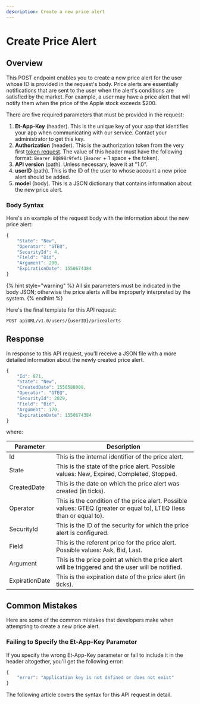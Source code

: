 ```yaml
---
description: Create a new price alert
---
```


# Create Price Alert

## Overview

This POST endpoint enables you to create a new price alert for the user whose ID is provided in the request's body. Price alerts are essentially notifications that are sent to the user when the alert's conditions are satisfied by the market. For example, a user may have a price alert that will notify them when the price of the Apple stock exceeds $200.

There are five required parameters that must be provided in the request:

1. **Et-App-Key** (header). This is the unique key of your app that identifies your app when communicating with our service. Contact your administrator to get this key.
2. **Authorization** (header). This is the authorization token from the very first [token request](broken-reference). The value of this header must have the following format: `Bearer BQ898r9fefi` (`Bearer` + 1 space + the token).
3. **API version** (path). Unless necessary, leave it at "1.0".
4. **userID** (path). This is the ID of the user to whose account a new price alert should be added.
5. **model** (body). This is a JSON dictionary that contains information about the new price alert.

### Body Syntax

Here's an example of the request body with the information about the new price alert:

```javascript
{
    "State": "New",
    "Operator": "GTEQ",
    "SecurityId": 4,
    "Field": "Bid",
    "Argument": 200,
    "ExpirationDate": 1550674384
}
```

{% hint style="warning" %}
All six parameters must be indicated in the body JSON; otherwise the price alerts will be improperly interpreted by the system.
{% endhint %}

Here's the final template for this API request:

```
POST apiURL/v1.0/users/{userID}/pricealerts
```

## Response

In response to this API request, you'll receive a JSON file with a more detailed information about the newly created price alert.

```javascript
{
    "Id": 871,
    "State": "New",
    "CreatedDate": 1550588008,
    "Operator": "GTEQ",
    "SecurityId": 2829,
    "Field": "Bid",
    "Argument": 170,
    "ExpirationDate": 1550674384
}
```

where:

| Parameter      | Description                                                                                                          |
| -------------- | -------------------------------------------------------------------------------------------------------------------- |
| Id             | This is the internal identifier of the price alert.                                                                  |
| State          | This is the state of the price alert. Possible values: New, Expired, Completed, Stopped.                             |
| CreatedDate    | This is the date on which the price alert was created (in ticks).                                                    |
| Operator       | This is the condition of the price alert. Possible values: GTEQ (greater or equal to), LTEQ (less than or equal to). |
| SecurityId     | This is the ID of the security for which the price alert is configured.                                              |
| Field          | This is the referent price for the price alert. Possible values: Ask, Bid, Last.                                     |
| Argument       | This is the price point at which the price alert will be triggered and the user will be notified.                    |
| ExpirationDate | This is the expiration date of the price alert (in ticks).                                                           |

## Common Mistakes

Here are some of the common mistakes that developers make when attempting to create a new price alert.

### Failing to Specify the Et-App-Key Parameter

If you specify the wrong Et-App-Key parameter or fail to include it in the header altogether, you'll get the following error:

```javascript
{
    "error": "Application key is not defined or does not exist"
}
```

The following article covers the syntax for this API request in detail.
